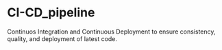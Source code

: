 # CI-CD_pipeline
Continuos Integration and Continuous Deployment to ensure consistency, quality, and deployment of latest code.
